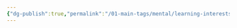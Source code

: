 ```yaml
---
{"dg-publish":true,"permalink":"/01-main-tags/mental/learning-interests/avenues/clat-in-hours/","created":"2024-11-27T11:52:41.600+05:30","updated":"2024-11-25T20:57:03.000+05:30"}
---
```


